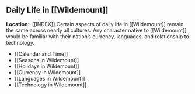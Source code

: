 ## Daily Life in [[Wildemount]]
**Location**:: [[INDEX]]
Certain aspects of daily life in [[Wildemount]] remain the same across nearly all cultures. Any character native to [[Wildemount]] would be familiar with their nation’s currency, languages, and relationship to technology.

- [[Calendar and Time]]
- [[Seasons in Wildemount]]
- [[Holidays in Wildemount]]
- [[Currency in Wildemount]]
- [[Languages in Wildemount]]
- [[Technology in Wildemount]]